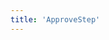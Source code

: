 ```yaml
---
title: 'ApproveStep'
---
```


<script setup lang="ts">
  import TheApproveStep from "@/views/security/TheApproveStep.vue";
</script>

<TheApproveStep />
